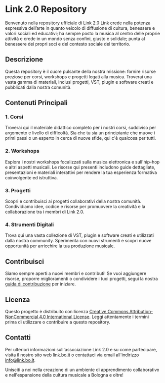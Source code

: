 # Link 2.0 Repository

Benvenuto nella repository ufficiale di Link 2.0
Link crede nella potenza espressiva dell’arte in quanto veicolo di diffusione di cultura, benessere e valori sociali ed educativi; ha sempre posto la musica al centro delle proprie attività e crede in un mondo senza confini, giusto e solidale; punta al benessere dei propri soci e del contesto sociale del territorio.

## Descrizione

Questa repository è il cuore pulsante della nostra missione: fornire risorse preziose per corsi, workshops e progetti legati alla musica. Troverai una vasta gamma di materiali, inclusi progetti, VST, plugin e software creati e pubblicati dalla nostra comunità.

## Contenuti Principali

### 1. Corsi
Troverai qui il materiale didattico completo per i nostri corsi, suddiviso per argomento e livello di difficoltà. Sia che tu sia un principiante che muove i primi passi o un esperto in cerca di nuove sfide, qui c'è qualcosa per tutti.

### 2. Workshops
Esplora i nostri workshops focalizzati sulla musica elettronica e  sull'hip-hop e altri aspetti musicali. Le risorse qui presenti includono guide dettagliate, presentazioni e materiali interattivi per rendere la tua esperienza formativa coinvolgente ed istruttiva.

### 3. Progetti
Scopri e contribuisci ai progetti collaborativi della nostra comunità. Condividiamo idee, codice e risorse per promuovere la creatività e la collaborazione tra i membri di Link 2.0.

### 4. Strumenti Digitali
Trova qui una vasta collezione di VST, plugin e software creati e utilizzati dalla nostra community. Sperimenta con nuovi strumenti e scopri nuove opportunità per arricchire la tua produzione musicale.

## Contribuisci

Siamo sempre aperti a nuovi membri e contributi! Se vuoi aggiungere risorse, proporre miglioramenti o condividere i tuoi progetti, segui la nostra [guida di contribuzione](CONTRIBUTING.md) per iniziare.

## Licenza

Questo progetto è distribuito con licenza [Creative Commons Attribution-NonCommercial 4.0 International License](LICENSE). Leggi attentamente i termini prima di utilizzare o contribuire a questo repository.

## Contatti

Per ulteriori informazioni sull'associazione Link 2.0 e su come partecipare, visita il nostro sito web [link.bo.it](https://www.link.bo.it) o contattaci via email all'indirizzo [info@link.bo.it](mailto:info@link.bo.it).

Unisciti a noi nella creazione di un ambiente di apprendimento collaborativo e nell'espansione della cultura musicale a Bologna e oltre!
